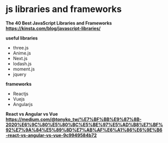 # js libraries and frameworks

**The 40 Best JavaScript Libraries and Frameworks** \
**https://kinsta.com/blog/javascript-libraries/**

**useful libraries** 
* three.js
* Anime.js
* Next.js
* lodash.js
* moment.js
* jquery

**frameworks** 
* Reactjs
* Vuejs
* Angularjs


**React vs Angular vs Vue** \
**https://medium.com/@tonyko_tw/%E7%BF%BB%E9%87%8B-2020%E6%9C%80%E5%80%BC%E5%BE%97%E5%AD%B8%E7%BF%92%E7%9A%84%E5%89%8D%E7%AB%AF%E6%A1%86%E6%9E%B6-react-vs-angular-vs-vue-9c9949584b72**






